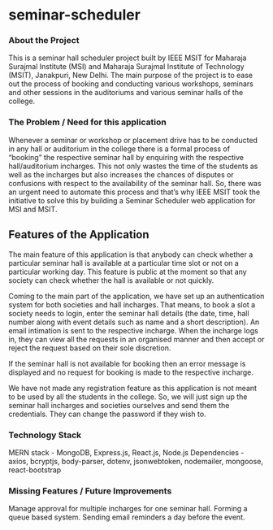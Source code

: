 # seminar-scheduler

### About the Project
This is a seminar hall scheduler project built by IEEE MSIT for Maharaja Surajmal Institute (MSI) and Maharaja Surajmal Institute of Technology (MSIT), Janakpuri, New Delhi. The main purpose of the project is to ease out the process of booking and conducting various workshops, seminars and other sessions in the auditoriums and various seminar halls of the college.

### The Problem / Need for this application
Whenever a seminar or workshop or placement drive has to be conducted in any hall or auditorium in the college there is a formal process of “booking” the respective seminar hall by enquiring with the respective hall/auditorium incharges. This not only wastes the time of the students as well as the incharges but also increases the chances of disputes or confusions with respect to the availability of the seminar hall. So, there was an urgent need to automate this process and that’s why IEEE MSIT took the initiative to solve this by building a Seminar Scheduler web application for MSI and MSIT.

## Features of the Application 
The main feature of this application is that anybody can check whether a particular seminar hall is available at a particular time slot or not on a particular working day. This feature is public at the moment so that any society can check whether the hall is available or not quickly.

Coming to the main part of the application, we have set up an authentication system for both societies and hall incharges. That means, to book a slot a society needs to login, enter the seminar hall details (the date, time, hall number along with event details such as name and a short description). An email intimation is sent to the respective incharge. When the incharge logs in, they can view all the requests in an organised manner and then accept or reject the request based on their sole discretion.

If the seminar hall is not available for booking then an error message is displayed and no request for booking is made to the respective incharge.

We have not made any registration feature as this application is not meant to be used by all the students in the college. So, we will just sign up the seminar hall incharges and societies ourselves and send them the credentials. They can change the password if they wish to. 

### Technology Stack
MERN stack		-	MongoDB, Express.js, React.js, Node.js
Dependencies		-	axios, bcryptjs, body-parser, dotenv, jsonwebtoken, nodemailer, mongoose, react-bootstrap	

### Missing Features / Future Improvements
Manage approval for multiple incharges for one seminar hall.
Forming a queue based system.
Sending email reminders a day before the event.
